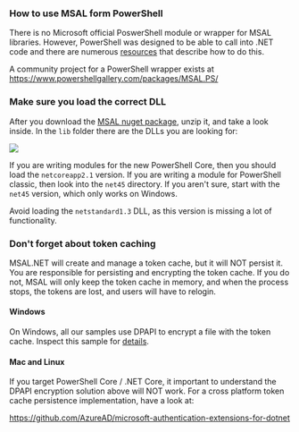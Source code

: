 ### How to use MSAL form PowerShell

There is no Microsoft official PoswerShell module or wrapper for MSAL libraries. However, PowerShell was designed to be able to call into .NET code and there are numerous [resources](https://stackoverflow.com/questions/3079346/how-to-reference-net-assemblies-using-powershell) that describe how to do this.

A community project for a PowerShell wrapper exists at https://www.powershellgallery.com/packages/MSAL.PS/ 

### Make sure you load the correct DLL

After you download the [MSAL nuget package](https://www.nuget.org/packages/Microsoft.Identity.Client/), unzip it, and take a look inside. In the `lib` folder there are the DLLs you are looking for: 

![](https://user-images.githubusercontent.com/12273384/74335125-5fbd6380-4d93-11ea-951d-b904b4d6edef.png)

If you are writing modules for the new PowerShell Core, then you should load the `netcoreapp2.1` version. If you are writing a module for PowerShell classic, then look into the `net45` directory. If you aren't sure, start with the `net45` version, which only works on Windows.

Avoid loading the `netstandard1.3` DLL, as this version is missing a lot of functionality.

### Don't forget about token caching

MSAL.NET will create and manage a token cache, but it will NOT persist it. You are responsible for persisting and encrypting the token cache. If you do not, MSAL will only keep the token cache in memory, and when the process stops, the tokens are lost, and users will have to relogin.

#### Windows
On Windows, all our samples use DPAPI to encrypt a file with the token cache. Inspect this sample for [details](https://github.com/azure-samples/active-directory-dotnet-desktop-msgraph-v2).

#### Mac and Linux 
If you target PowerShell Core / .NET Core, it important to understand the DPAPI encryption solution above will NOT work. For a cross platform token cache persistence implementation, have a look at: 

https://github.com/AzureAD/microsoft-authentication-extensions-for-dotnet
